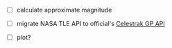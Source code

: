 - [ ] calculate approximate magnitude
- [ ] migrate NASA TLE API to official's [Celestrak GP API](https://celestrak.com/NORAD/elements/gp-index.php)
- [ ] plot?


